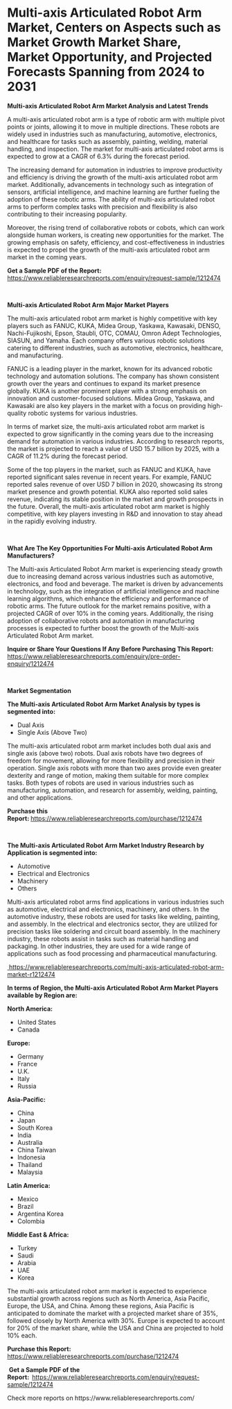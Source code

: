 <p><h1>Multi-axis Articulated Robot Arm Market, Centers on Aspects such as Market Growth Market Share, Market Opportunity, and Projected Forecasts Spanning from 2024 to 2031</h1></p><p><strong>Multi-axis Articulated Robot Arm Market Analysis and Latest Trends</strong></p>
<p><p>A multi-axis articulated robot arm is a type of robotic arm with multiple pivot points or joints, allowing it to move in multiple directions. These robots are widely used in industries such as manufacturing, automotive, electronics, and healthcare for tasks such as assembly, painting, welding, material handling, and inspection. The market for multi-axis articulated robot arms is expected to grow at a CAGR of 6.3% during the forecast period.</p><p>The increasing demand for automation in industries to improve productivity and efficiency is driving the growth of the multi-axis articulated robot arm market. Additionally, advancements in technology such as integration of sensors, artificial intelligence, and machine learning are further fueling the adoption of these robotic arms. The ability of multi-axis articulated robot arms to perform complex tasks with precision and flexibility is also contributing to their increasing popularity.</p><p>Moreover, the rising trend of collaborative robots or cobots, which can work alongside human workers, is creating new opportunities for the market. The growing emphasis on safety, efficiency, and cost-effectiveness in industries is expected to propel the growth of the multi-axis articulated robot arm market in the coming years.</p></p>
<p><strong>Get a Sample PDF of the Report:&nbsp;</strong> <a href="https://www.reliableresearchreports.com/enquiry/request-sample/1212474">https://www.reliableresearchreports.com/enquiry/request-sample/1212474</a></p>
<p>&nbsp;</p>
<p><strong>Multi-axis Articulated Robot Arm Major Market Players</strong></p>
<p><p>The multi-axis articulated robot arm market is highly competitive with key players such as FANUC, KUKA, Midea Group, Yaskawa, Kawasaki, DENSO, Nachi-Fujikoshi, Epson, Staubli, OTC, COMAU, Omron Adept Technologies, SIASUN, and Yamaha. Each company offers various robotic solutions catering to different industries, such as automotive, electronics, healthcare, and manufacturing.</p><p>FANUC is a leading player in the market, known for its advanced robotic technology and automation solutions. The company has shown consistent growth over the years and continues to expand its market presence globally. KUKA is another prominent player with a strong emphasis on innovation and customer-focused solutions. Midea Group, Yaskawa, and Kawasaki are also key players in the market with a focus on providing high-quality robotic systems for various industries.</p><p>In terms of market size, the multi-axis articulated robot arm market is expected to grow significantly in the coming years due to the increasing demand for automation in various industries. According to research reports, the market is projected to reach a value of USD 15.7 billion by 2025, with a CAGR of 11.2% during the forecast period.</p><p>Some of the top players in the market, such as FANUC and KUKA, have reported significant sales revenue in recent years. For example, FANUC reported sales revenue of over USD 7 billion in 2020, showcasing its strong market presence and growth potential. KUKA also reported solid sales revenue, indicating its stable position in the market and growth prospects in the future. Overall, the multi-axis articulated robot arm market is highly competitive, with key players investing in R&D and innovation to stay ahead in the rapidly evolving industry.</p></p>
<p>&nbsp;</p>
<p><strong>What Are The Key Opportunities For Multi-axis Articulated Robot Arm Manufacturers?</strong></p>
<p><p>The Multi-axis Articulated Robot Arm market is experiencing steady growth due to increasing demand across various industries such as automotive, electronics, and food and beverage. The market is driven by advancements in technology, such as the integration of artificial intelligence and machine learning algorithms, which enhance the efficiency and performance of robotic arms. The future outlook for the market remains positive, with a projected CAGR of over 10% in the coming years. Additionally, the rising adoption of collaborative robots and automation in manufacturing processes is expected to further boost the growth of the Multi-axis Articulated Robot Arm market.</p></p>
<p><strong>Inquire or Share Your Questions If Any Before Purchasing This Report:</strong> <a href="https://www.reliableresearchreports.com/enquiry/pre-order-enquiry/1212474">https://www.reliableresearchreports.com/enquiry/pre-order-enquiry/1212474</a></p>
<p>&nbsp;</p>
<p><strong>Market Segmentation</strong></p>
<p><strong>The Multi-axis Articulated Robot Arm Market Analysis by types is segmented into:</strong></p>
<p><ul><li>Dual Axis</li><li>Single Axis (Above Two)</li></ul></p>
<p><p>The multi-axis articulated robot arm market includes both dual axis and single axis (above two) robots. Dual axis robots have two degrees of freedom for movement, allowing for more flexibility and precision in their operation. Single axis robots with more than two axes provide even greater dexterity and range of motion, making them suitable for more complex tasks. Both types of robots are used in various industries such as manufacturing, automation, and research for assembly, welding, painting, and other applications.</p></p>
<p><strong>Purchase this Report:&nbsp;</strong><a href="https://www.reliableresearchreports.com/purchase/1212474">https://www.reliableresearchreports.com/purchase/1212474</a></p>
<p>&nbsp;</p>
<p><strong>The Multi-axis Articulated Robot Arm Market Industry Research by Application is segmented into:</strong></p>
<p><ul><li>Automotive</li><li>Electrical and Electronics</li><li>Machinery</li><li>Others</li></ul></p>
<p><p>Multi-axis articulated robot arms find applications in various industries such as automotive, electrical and electronics, machinery, and others. In the automotive industry, these robots are used for tasks like welding, painting, and assembly. In the electrical and electronics sector, they are utilized for precision tasks like soldering and circuit board assembly. In the machinery industry, these robots assist in tasks such as material handling and packaging. In other industries, they are used for a wide range of applications such as food processing and pharmaceutical manufacturing.</p></p>
<p><a href="https://www.reliableresearchreports.com/multi-axis-articulated-robot-arm-market-r1212474">&nbsp;https://www.reliableresearchreports.com/multi-axis-articulated-robot-arm-market-r1212474</a></p>
<p><strong>In terms of Region, the Multi-axis Articulated Robot Arm Market Players available by Region are:</strong></p>
<p>
    <p> <strong> North America: </strong>
        <ul>
            <li>United States</li>
            <li>Canada</li>
        </ul>
        </p> 
    <p> <strong> Europe: </strong>
        <ul>
            <li>Germany</li>
            <li>France</li>
            <li>U.K.</li>
            <li>Italy</li>
            <li>Russia</li>
        </ul>
        </p> 
    <p> <strong> Asia-Pacific: </strong>
        <ul>
            <li>China</li>
            <li>Japan</li>
            <li>South Korea</li>
            <li>India</li>
            <li>Australia</li>
            <li>China Taiwan</li>
            <li>Indonesia</li>
            <li>Thailand</li>
            <li>Malaysia</li>
        </ul>
        </p> 
    <p> <strong> Latin America: </strong>
        <ul>
            <li>Mexico</li>
            <li>Brazil</li>
            <li>Argentina Korea</li>
            <li>Colombia</li>
        </ul>
        </p> 
    <p> <strong> Middle East & Africa: </strong>
        <ul>
            <li>Turkey</li>
            <li>Saudi</li>
            <li>Arabia</li>
            <li>UAE</li>
            <li>Korea</li>
        </ul>
    </p>
    </p>
<p><p>The multi-axis articulated robot arm market is expected to experience substantial growth across regions such as North America, Asia Pacific, Europe, the USA, and China. Among these regions, Asia Pacific is anticipated to dominate the market with a projected market share of 35%, followed closely by North America with 30%. Europe is expected to account for 20% of the market share, while the USA and China are projected to hold 10% each.</p></p>
<p><strong>Purchase this Report: </strong><a href="https://www.reliableresearchreports.com/purchase/1212474">https://www.reliableresearchreports.com/purchase/1212474</a></p>
<p>&nbsp;<strong>Get a Sample PDF of the Report:&nbsp;&nbsp;</strong><a href="https://www.reliableresearchreports.com/enquiry/request-sample/1212474">https://www.reliableresearchreports.com/enquiry/request-sample/1212474</a></p>
<p><strong></strong></p>
<p>Check more reports on https://www.reliableresearchreports.com/</p>